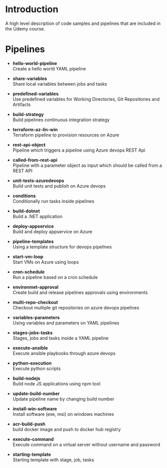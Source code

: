 # Introduction 
A high level description of code samples and pipelines that are included in the Udemy course.

# Pipelines

- **hello-world-pipeline**  
Create a hello world YAML pipeline

- **share-variables**  
Share local variables between jobs and tasks

- **predefined-variables**  
Use predefined variables for Working Directories, Git Repositories and Artifacts

- **build-strategy**  
Build pipelines continuous integration strategy 

- **terraform-az-lin-win**  
Terraform pipeline to provision resources on Azure

- **rest-api-object**  
Pipeline which triggers a pipeline using Azure devops REST Api
 
- **called-from-rest-api**  
Pipeline with a parameter object as input which should be called from a REST API

- **unit-tests-azuredevops**  
Build unit tests and publish on Azure devops

- **conditions**  
Conditionally run tasks inside pipelines

- **build-dotnet**  
Build a .NET application

- **deploy-appservice**  
Build and deploy appservice on Azure

- **pipeline-templates**  
Using a template structure for devops pipelines

- **start-vm-loop**  
Start VMs on Azure using loops

- **cron-schedule**  
Run a pipeline based on a cron schedule

- **environmet-approval**  
Create build and release pipelines approvals using environments 

- **multi-repo-checkout**  
Checkout multiple git repositories on azure devops pipelines

- **variables-parameters**  
Using variables and parameters on YAML pipelines

- **stages-jobs-tasks**  
Stages, jobs and tasks inside a YAML pipeline

- **execute-ansible**  
Execute ansible playbooks through azure devops

- **python-execution**  
Execute python scripts

- **build-nodejs**  
Build node JS applications using npm tool

- **update-build-number**  
Update pipeline name by changing build number

- **install-win-software**  
Install software (exe, msi) on windows machines

- **acr-build-push**  
build docker image and push to docker hub registry

- **execute-command**  
Execute command on a virtual server without username and password

- **starting-template**  
Starting template with stage, job, tasks